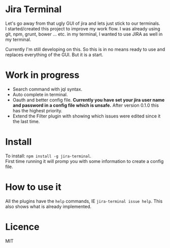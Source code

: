 # Jira Terminal
Let's go away from that ugly GUI of jira and lets just stick to our terminals.  
I  started/created this project to improve my work flow. I was already using git, npm, grunt, bower ... etc. in my terminal, I wanted to use JIRA as well in my terminal.

Currently I'm still developing on this. So this is in no means ready to use and replaces everything of the GUI. But it is a start.

# Work in progress
 * Search command with jql syntax.
 * Auto complete in terminal.
 * Oauth and better config file. **Currently you have set your jira user name and password in a config file which is unsafe.** After version 0.1.0 this has the highest priority.
 * Extend the Filter plugin with showing which issues were edited since it the last time.

# Install
To install: `npm install -g jira-terminal`.  
First time running it will promp you with some information to create a config file.

# How to use it
All the plugins have the `help` commands, IE `jira-terminal issue help`. This also shows what is already implemented.

# Licence 
MIT
